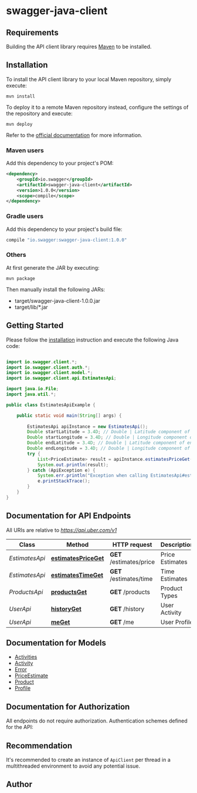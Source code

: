 # swagger-java-client

## Requirements

Building the API client library requires [Maven](https://maven.apache.org/) to be installed.

## Installation

To install the API client library to your local Maven repository, simply execute:

```shell
mvn install
```

To deploy it to a remote Maven repository instead, configure the settings of the repository and execute:

```shell
mvn deploy
```

Refer to the [official documentation](https://maven.apache.org/plugins/maven-deploy-plugin/usage.html) for more information.

### Maven users

Add this dependency to your project's POM:

```xml
<dependency>
    <groupId>io.swagger</groupId>
    <artifactId>swagger-java-client</artifactId>
    <version>1.0.0</version>
    <scope>compile</scope>
</dependency>
```

### Gradle users

Add this dependency to your project's build file:

```groovy
compile "io.swagger:swagger-java-client:1.0.0"
```

### Others

At first generate the JAR by executing:

    mvn package

Then manually install the following JARs:

* target/swagger-java-client-1.0.0.jar
* target/lib/*.jar

## Getting Started

Please follow the [installation](#installation) instruction and execute the following Java code:

```java

import io.swagger.client.*;
import io.swagger.client.auth.*;
import io.swagger.client.model.*;
import io.swagger.client.api.EstimatesApi;

import java.io.File;
import java.util.*;

public class EstimatesApiExample {

    public static void main(String[] args) {
        
        EstimatesApi apiInstance = new EstimatesApi();
        Double startLatitude = 3.4D; // Double | Latitude component of start location.
        Double startLongitude = 3.4D; // Double | Longitude component of start location.
        Double endLatitude = 3.4D; // Double | Latitude component of end location.
        Double endLongitude = 3.4D; // Double | Longitude component of end location.
        try {
            List<PriceEstimate> result = apiInstance.estimatesPriceGet(startLatitude, startLongitude, endLatitude, endLongitude);
            System.out.println(result);
        } catch (ApiException e) {
            System.err.println("Exception when calling EstimatesApi#estimatesPriceGet");
            e.printStackTrace();
        }
    }
}

```

## Documentation for API Endpoints

All URIs are relative to *https://api.uber.com/v1*

Class | Method | HTTP request | Description
------------ | ------------- | ------------- | -------------
*EstimatesApi* | [**estimatesPriceGet**](docs/EstimatesApi.md#estimatesPriceGet) | **GET** /estimates/price | Price Estimates
*EstimatesApi* | [**estimatesTimeGet**](docs/EstimatesApi.md#estimatesTimeGet) | **GET** /estimates/time | Time Estimates
*ProductsApi* | [**productsGet**](docs/ProductsApi.md#productsGet) | **GET** /products | Product Types
*UserApi* | [**historyGet**](docs/UserApi.md#historyGet) | **GET** /history | User Activity
*UserApi* | [**meGet**](docs/UserApi.md#meGet) | **GET** /me | User Profile


## Documentation for Models

 - [Activities](docs/Activities.md)
 - [Activity](docs/Activity.md)
 - [Error](docs/Error.md)
 - [PriceEstimate](docs/PriceEstimate.md)
 - [Product](docs/Product.md)
 - [Profile](docs/Profile.md)


## Documentation for Authorization

All endpoints do not require authorization.
Authentication schemes defined for the API:

## Recommendation

It's recommended to create an instance of `ApiClient` per thread in a multithreaded environment to avoid any potential issue.

## Author



